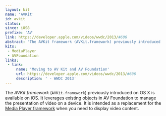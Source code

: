 ```yaml
---
layout: kit
name: 'AVKit'
id: avkit
status:
since: iOS8
prefixe: 'AV'
link: https://developer.apple.com/videos/wwdc/2013/#606
abstract: "The AVKit framework (AVKit.framework) previously introduced on OS X is available on iOS. Use it instead of Media Player framework when you need to display a video."
kits:
 - MediaPlayer
 - AVFoundation
links:
 - link:
     name: 'Moving to AV Kit and AV Foundation'
     url: https://developer.apple.com/videos/wwdc/2013/#606
     description: ' - WWDC 2013'
---
```


The *AVKit framework* (`AVKit.framework`) previously introduced on OS X is available on iOS. It leverages existing objects in AV Foundation to manage the presentation of video on a device. It is intended as a replacement for the [Media Player framework](/MediaPlayer) when you need to display video content.
